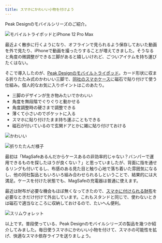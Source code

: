 ```yaml
---
title: スマホにかわいい小物を付けよう
---
```

Peak Designのモバイルシリーズのご紹介。

![](https://lh6.googleusercontent.com/1tEbXd5fj_5bNX2F9fSsk-99hcKMEMVFwzrJQOZhNdAOqPwxACcKsZCh3UaaStUey4mV4xRn-jlvJX92_VMEhoBO3IjvMsFUflVQ7-R71UNxw3_VRiCrIBtkr2WVgUeIvdJXKQedp3LYkX4RUCowULSF8KC4xaXhULJWptueXcfevjEYWQu4jHet "モバイルトライポッドとiPhone 12 Pro Max")

最近よく散歩に行くようになり、オフラインで見られるよう保存しておいた動画を外で見たり、iPhoneで動画を撮ったりすることが増えてきました。そうなると角度の微調整ができる三脚があると嬉しいけれど、ごついアイテムを持ち運びたくはない。

そこで導入したのが、[Peak Designのモバイルトライポッド](https://www.amazon.co.jp/dp/B09FRZPLL3)。カード形状に収まる折りたたみ式のかわいい三脚で、[同社のスマホケース](https://www.amazon.co.jp/dp/B09FP3HP7Z?)に磁石で貼り付けて使う仕組み。個人的なお気に入りポイントはこのあたり。

*   三脚のデザインが生き物みたいでかわいい
*   角度を無段階でぐりぐりと動かせる
*   角度調整時の硬さまで調整できる
*   薄くて小さいのでポケットに入る
*   スマホに貼り付けたまま持ち運ぶこともできる
*   磁石が付いているので玄関ドアとかに雑に貼り付けておける

![](https://lh4.googleusercontent.com/wQOPIRfMUi2MtEH-xSRyX79q4BZ3Cgd09T9ZaipACYY-UXKxKKguFLfu7Q4WepbBVue7CIKZGpmh1eGwDAhuDOlHRH4jMV_TaD2ixZkxuUaAYDWZSgtheamK19VLjcW8ADAguVJn00jpABaOC0uSEwa3TGXc44U0UF2_yVpPDTzPVTZtGt2hrtWB "かわいい")

![](https://lh4.googleusercontent.com/w-pkG3NLzmWh9AouHT-tvcYpEmmIeo6_RKNPz7zS3wZWv91lomsfjwbS-F2uAYc4RwYJyyuaxLdtvkfSZUq1xCWgI564vzodaVPMwKELcj5WS1sCq6Dx29BzPS3piXx00GXOO5bYk8x08vIYyE4_xr9z6e3gi-GjO-gX3csHT0c_-ig2a6dnofm6 "折りたたんだ様子")

最初は「MagSafeあるんだからケースあるの非効率的じゃない？バンパーで運用できるものを探したほうが良くない？」と思っていましたが、背面に指を通せるリングも付いてるし、布感のある見た目と触り心地で落ち着いた雰囲気になるし、他の同社製品ともいろいろ組み合わせられるしということで、結果的には大満足。ケースを付けた状態でも、MagSafeの充電器は普通に使えます。

最近は財布が必要な機会もほぼ無くなってきたので、[スマホに付けられる財布](https://www.amazon.co.jp/dp/B09FSGW671)を必要なときだけ付けて外出しています。これもスタンドと同じで、使わないときは磁石で適当なところに収納しておけるので、たいへん便利。

![](https://lh6.googleusercontent.com/KVe4BbW5TMeJ8xd9PdlPYqUg4ssnxJiGSO4_3E5vl2EwfnQ_ph6GX67dPLEGc2w-Aznin78l4JhkCia2DgToDRG6X65aYmGkkZNK1wLNRrRf3kOoVaZktlkygA5dZdIMLWjXFDvoGiX01MQfdUkzv322k1eY15Z3i7DSdOYoqB1-Sgx3HYpu3x6R "スリムウォレット")

以上です。普段使っている、Peak Designのモバイルシリーズの製品を幾つか紹介してみました。毎日使うスマホにかわいい小物を付けて、スマホの可能性を拡げ、快適なスマホ依存ライフを送りましょう。
